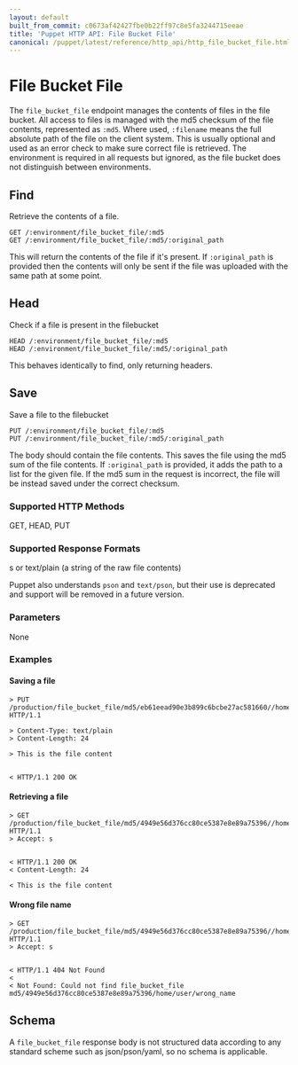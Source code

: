 ```yaml
---
layout: default
built_from_commit: c0673af42427fbe0b22ff97c8e5fa3244715eeae
title: 'Puppet HTTP API: File Bucket File'
canonical: /puppet/latest/reference/http_api/http_file_bucket_file.html
---
```


File Bucket File
=============

The `file_bucket_file` endpoint manages the contents of files in the
file bucket. All access to files is managed with the md5 checksum of the
file contents, represented as `:md5`. Where used, `:filename` means the
full absolute path of the file on the client system. This is usually
optional and used as an error check to make sure correct file is
retrieved.  The environment is required in all requests but ignored, as
the file bucket does not distinguish between environments.

Find
----

Retrieve the contents of a file.

    GET /:environment/file_bucket_file/:md5
    GET /:environment/file_bucket_file/:md5/:original_path

This will return the contents of the file if it's present. If
`:original_path` is provided then the contents will only be sent if the
file was uploaded with the same path at some point.

Head
----

Check if a file is present in the filebucket

    HEAD /:environment/file_bucket_file/:md5
    HEAD /:environment/file_bucket_file/:md5/:original_path

This behaves identically to find, only returning headers.

Save
----

Save a file to the filebucket

    PUT /:environment/file_bucket_file/:md5
    PUT /:environment/file_bucket_file/:md5/:original_path

The body should contain the file contents. This saves the file using the
md5 sum of the file contents. If `:original_path` is provided, it adds
the path to a list for the given file. If the md5 sum in the request is
incorrect, the file will be instead saved under the correct checksum.

### Supported HTTP Methods

GET, HEAD, PUT

### Supported Response Formats

s or text/plain (a string of the raw file contents)

Puppet also understands `pson` and `text/pson`, but their use is
deprecated and support will be removed in a future version.

### Parameters

None

### Examples

#### Saving a file

    > PUT /production/file_bucket_file/md5/eb61eead90e3b899c6bcbe27ac581660//home/user/myfile.txt HTTP/1.1

    > Content-Type: text/plain
    > Content-Length: 24

    > This is the file content


    < HTTP/1.1 200 OK

#### Retrieving a file

    > GET /production/file_bucket_file/md5/4949e56d376cc80ce5387e8e89a75396//home/user/myfile.txt HTTP/1.1
    > Accept: s


    < HTTP/1.1 200 OK
    < Content-Length: 24

    < This is the file content

#### Wrong file name

    > GET /production/file_bucket_file/md5/4949e56d376cc80ce5387e8e89a75396//home/user/wrong_name HTTP/1.1
    > Accept: s


    < HTTP/1.1 404 Not Found
    <
    < Not Found: Could not find file_bucket_file md5/4949e56d376cc80ce5387e8e89a75396/home/user/wrong_name

Schema
------

A `file_bucket_file` response body is not structured data according to any standard scheme such as
json/pson/yaml, so no schema is applicable.
